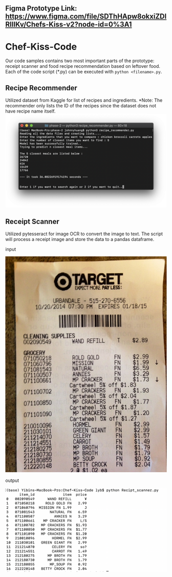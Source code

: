 ## Figma Prototype Link: https://www.figma.com/file/SDThHApw8okxiZDlRlIIKv/Chefs-Kiss-v2?node-id=0%3A1
# Chef-Kiss-Code
Our code samples contains two most important parts of the prototype: receipt scanner and food recipe recommendation based on leftover food. Each of the code script (*.py) can be executed with `python <filename>.py`.
## Recipe Recommender
Utilized dataset from Kaggle for list of recipes and ingredients.
*Note: The recommender only lists the ID of the recipes since the dataset does not have recipe name itself.
![alt text](https://github.com/Yibin-Li/Chef-Kiss-Code/blob/main/sample_recipe_rec.png)
## Receipt Scanner
Utilized pytesseract for image OCR to convert the image to text. The script will process a receipt image and store the data to a pandas dataframe.

input

![Receipt](https://github.com/Yibin-Li/Chef-Kiss-Code/blob/main/receipt.jpg)

output

![Receipt Scanner](https://github.com/Yibin-Li/Chef-Kiss-Code/blob/main/Screen%20Shot%202020-11-29%20at%208.53.48%20PM.png)
